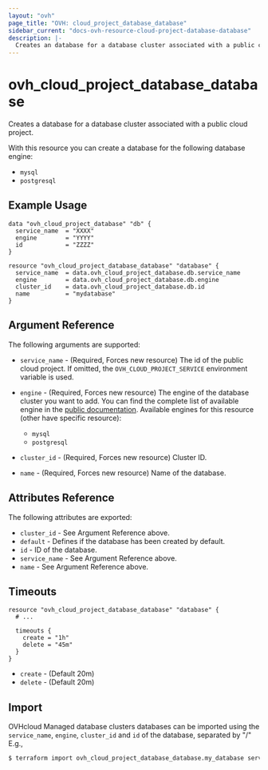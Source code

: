 ```yaml
---
layout: "ovh"
page_title: "OVH: cloud_project_database_database"
sidebar_current: "docs-ovh-resource-cloud-project-database-database"
description: |-
  Creates an database for a database cluster associated with a public cloud project.
---
```


# ovh_cloud_project_database_database

Creates a database for a database cluster associated with a public cloud project.

With this resource you can create a database for the following database engine:

  * `mysql`
  * `postgresql`

## Example Usage

```hcl
data "ovh_cloud_project_database" "db" {
  service_name  = "XXXX"
  engine        = "YYYY"
  id            = "ZZZZ"
}

resource "ovh_cloud_project_database_database" "database" {
  service_name  = data.ovh_cloud_project_database.db.service_name
  engine        = data.ovh_cloud_project_database.db.engine
  cluster_id    = data.ovh_cloud_project_database.db.id
  name          = "mydatabase"
}
```

## Argument Reference

The following arguments are supported:

* `service_name` - (Required, Forces new resource) The id of the public cloud project. If omitted,
  the `OVH_CLOUD_PROJECT_SERVICE` environment variable is used.

* `engine` - (Required, Forces new resource) The engine of the database cluster you want to add. You can find the complete list of available engine in the [public documentation](https://docs.ovh.com/gb/en/publiccloud/databases).
Available engines for this resource (other have specific resource):
  * `mysql`
  * `postgresql`

* `cluster_id` - (Required, Forces new resource) Cluster ID.

* `name` - (Required, Forces new resource) Name of the database.

## Attributes Reference

The following attributes are exported:

* `cluster_id` - See Argument Reference above.
* `default` - Defines if the database has been created by default.
* `id` - ID of the database.
* `service_name` - See Argument Reference above.
* `name` - See Argument Reference above.

## Timeouts

```hcl
resource "ovh_cloud_project_database_database" "database" {
  # ...

  timeouts {
    create = "1h"
    delete = "45m"
  }
}
```
* `create` - (Default 20m)
* `delete` - (Default 20m)

## Import

OVHcloud Managed database clusters databases can be imported using the `service_name`, `engine`, `cluster_id` and `id` of the database, separated by "/" E.g.,

```bash
$ terraform import ovh_cloud_project_database_database.my_database service_name/engine/cluster_id/id
```